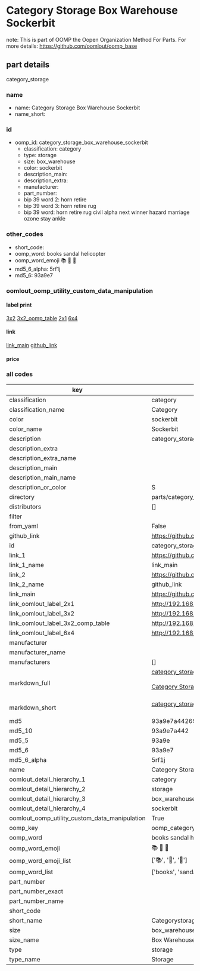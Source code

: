 # Category Storage Box Warehouse Sockerbit  

note: This is part of OOMP the Oopen Organization Method For Parts. For more details: https://github.com/oomlout/oomp_base

##  part details



category_storage

### name
* name: Category Storage Box Warehouse Sockerbit
* name_short: 
### id
* oomp_id: category_storage_box_warehouse_sockerbit
  * classification: category
  * type: storage
  * size: box_warehouse
  * color: sockerbit
  * description_main: 
  * description_extra: 
  * manufacturer: 
  * part_number: 
  * bip 39 word 2: horn retire
  * bip 39 word 3: horn retire rug
  * bip 39 word: horn retire rug civil alpha next winner hazard marriage ozone stay ankle

### other_codes
* short_code: 
* oomp_word: books sandal helicopter
* oomp_word_emoji :books: :sandal: :helicopter:
* md5_6_alpha: 5rf1j
* md5_6: 93a9e7






### oomlout_oomp_utility_custom_data_manipulation
#### label print
[3x2](http://192.168.1.245:1112/?label=oomp%205rf1j)
[3x2_oomp_table](http://192.168.1.107:1112/?label=oomp%205rf1j)
[2x1](http://192.168.1.242:1112/?label=oomp%205rf1j)
[6x4](http://192.168.1.55:1112/?label=oomp%205rf1j)    

#### link

[link_main](https://github.com/oomlout/oomlout_oomp_current_version_messy/tree/main/parts/category_storage_box_warehouse_sockerbit) [github_link](https://github.com/oomlout/oomlout_oomp_part_src/tree/main/parts/category_storage_box_warehouse_sockerbit)                             

#### price







### all codes 
| key | value |  
| --- | --- |  
| classification | category |  
| classification_name | Category |  
| color | sockerbit |  
| color_name | Sockerbit |  
| description | category_storage |  
| description_extra |  |  
| description_extra_name |  |  
| description_main |  |  
| description_main_name |  |  
| description_or_color | S  |  
| directory | parts/category_storage_box_warehouse_sockerbit |  
| distributors | [] |  
| filter |  |  
| from_yaml | False |  
| github_link | https://github.com/oomlout/oomlout_oomp_part_src/tree/main/parts/category_storage_box_warehouse_sockerbit |  
| id | category_storage_box_warehouse_sockerbit |  
| link_1 | https://github.com/oomlout/oomlout_oomp_current_version_messy/tree/main/parts/category_storage_box_warehouse_sockerbit |  
| link_1_name | link_main |  
| link_2 | https://github.com/oomlout/oomlout_oomp_part_src/tree/main/parts/category_storage_box_warehouse_sockerbit |  
| link_2_name | github_link |  
| link_main | https://github.com/oomlout/oomlout_oomp_current_version_messy/tree/main/parts/category_storage_box_warehouse_sockerbit |  
| link_oomlout_label_2x1 | http://192.168.1.242:1112/?label=oomp%205rf1j |  
| link_oomlout_label_3x2 | http://192.168.1.245:1112/?label=oomp%205rf1j |  
| link_oomlout_label_3x2_oomp_table | http://192.168.1.107:1112/?label=oomp%205rf1j |  
| link_oomlout_label_6x4 | http://192.168.1.55:1112/?label=oomp%205rf1j |  
| manufacturer |  |  
| manufacturer_name |  |  
| manufacturers | [] |  
| markdown_full | [category_storage_box_warehouse_sockerbit](https://github.com/oomlout/oomlout_oomp_current_version_messy/tree/main/parts/category_storage_box_warehouse_sockerbit)<br>[](https://github.com/oomlout/oomlout_oomp_current_version_messy/tree/main/parts/category_storage_box_warehouse_sockerbit)<br>[Category Storage Box Warehouse Sockerbit](https://github.com/oomlout/oomlout_oomp_current_version_messy/tree/main/parts/category_storage_box_warehouse_sockerbit)<br><br> |  
| markdown_short | [category_storage_box_warehouse_sockerbit](https://github.com/oomlout/oomlout_oomp_current_version_messy/tree/main/parts/category_storage_box_warehouse_sockerbit)<br><br> |  
| md5 | 93a9e7a44269ff7e550382997a2dfb6c |  
| md5_10 | 93a9e7a442 |  
| md5_5 | 93a9e |  
| md5_6 | 93a9e7 |  
| md5_6_alpha | 5rf1j |  
| name | Category Storage Box Warehouse Sockerbit |  
| oomlout_detail_hierarchy_1 | category |  
| oomlout_detail_hierarchy_2 | storage |  
| oomlout_detail_hierarchy_3 | box_warehouse |  
| oomlout_detail_hierarchy_4 | sockerbit |  
| oomlout_oomp_utility_custom_data_manipulation | True |  
| oomp_key | oomp_category_storage_box_warehouse_sockerbit |  
| oomp_word | books sandal helicopter |  
| oomp_word_emoji | :books: :sandal: :helicopter: |  
| oomp_word_emoji_list | [':books:', ':sandal:', ':helicopter:'] |  
| oomp_word_list | ['books', 'sandal', 'helicopter'] |  
| part_number |  |  
| part_number_exact |  |  
| part_number_name |  |  
| short_code |  |  
| short_name | Categorystorage |  
| size | box_warehouse |  
| size_name | Box Warehouse |  
| type | storage |  
| type_name | Storage |  
